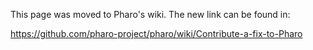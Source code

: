 This page was moved to Pharo's wiki. The new link can be found in:

https://github.com/pharo-project/pharo/wiki/Contribute-a-fix-to-Pharo